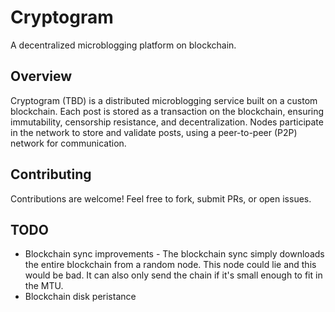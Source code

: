 # Cryptogram

A decentralized microblogging platform on blockchain.

## Overview

Cryptogram (TBD) is a distributed microblogging service built on a custom blockchain.
Each post is stored as a transaction on the blockchain, ensuring immutability,
censorship resistance, and decentralization. Nodes participate in the network
to store and validate posts, using a peer-to-peer (P2P) network for communication.

## Contributing

Contributions are welcome! Feel free to fork, submit PRs, or open issues.

## TODO

- Blockchain sync improvements - The blockchain sync simply downloads the entire
  blockchain from a random node. This node could lie and this would be bad. It
  can also only send the chain if it's small enough to fit in the MTU.
- Blockchain disk peristance
